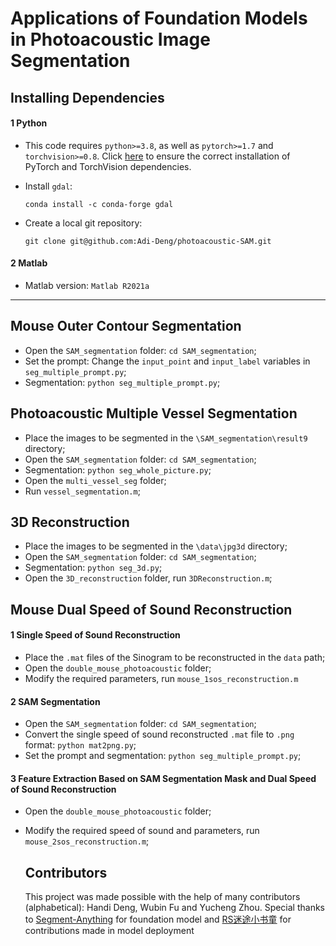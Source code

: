 # Applications of Foundation Models in Photoacoustic Image Segmentation

## Installing Dependencies

#### 1 Python

* This code requires `python>=3.8`, as well as `pytorch>=1.7` and `torchvision>=0.8`. Click [here](https://pytorch.org/get-started/locally/) to ensure the correct installation of PyTorch and TorchVision dependencies.
* Install `gdal`:
  
  ```
  conda install -c conda-forge gdal
  ```
* Create a local git repository:
  
  ```
  git clone git@github.com:Adi-Deng/photoacoustic-SAM.git
  ```

#### 2 Matlab

* Matlab version: `Matlab R2021a`

---

## Mouse Outer Contour Segmentation

* Open the `SAM_segmentation` folder: `cd SAM_segmentation`;
* Set the prompt: Change the `input_point` and `input_label` variables in `seg_multiple_prompt.py`;
* Segmentation: `python seg_multiple_prompt.py`;

## Photoacoustic Multiple Vessel Segmentation

* Place the images to be segmented in the `\SAM_segmentation\result9` directory;
* Open the `SAM_segmentation` folder: `cd SAM_segmentation`;
* Segmentation: `python seg_whole_picture.py`;
* Open the `multi_vessel_seg` folder;
* Run `vessel_segmentation.m`;

## 3D Reconstruction

* Place the images to be segmented in the `\data\jpg3d` directory;
* Open the `SAM_segmentation` folder: `cd SAM_segmentation`;
* Segmentation: `python seg_3d.py`;
* Open the `3D_reconstruction` folder, run `3DReconstruction.m`;

## Mouse Dual Speed of Sound Reconstruction

#### 1 Single Speed of Sound Reconstruction

* Place the `.mat` files of the Sinogram to be reconstructed in the `data` path;
* Open the `double_mouse_photoacoustic` folder;
* Modify the required parameters, run `mouse_1sos_reconstruction.m`

#### 2 SAM Segmentation

* Open the `SAM_segmentation` folder: `cd SAM_segmentation`;
* Convert the single speed of sound reconstructed `.mat` file to `.png` format: `python mat2png.py`;
* Set the prompt and segmentation: `python seg_multiple_prompt.py`;

#### 3 Feature Extraction Based on SAM Segmentation Mask and Dual Speed of Sound Reconstruction

* Open the `double_mouse_photoacoustic` folder;
* Modify the required speed of sound and parameters, run `mouse_2sos_reconstruction.m`;
  
  ## Contributors
  
  This project was made possible with the help of many contributors (alphabetical):
  Handi Deng, Wubin Fu and Yucheng Zhou.
  Special thanks to [Segment-Anything](https://segment-anything.com/) for foundation model and [RS迷途小书童](https://blog.csdn.net/m0_56729804) for contributions made in model deployment


